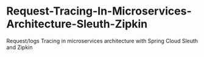 # Request-Tracing-In-Microservices-Architecture-Sleuth-Zipkin
 Request/logs Tracing in microservices architecture with Spring Cloud Sleuth and Zipkin
